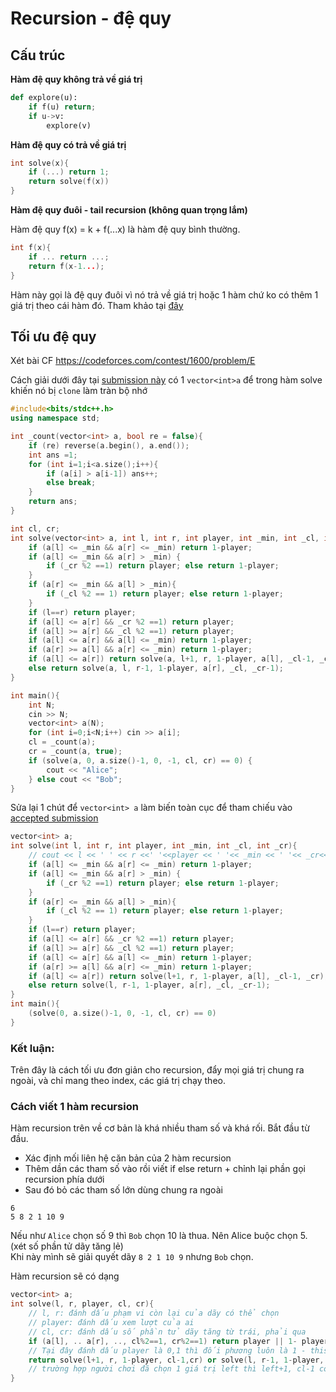 # Recursion - đệ quy

## Cấu trúc

**Hàm đệ quy không trả về giá trị**
```python
def explore(u):
    if f(u) return;
    if u->v:
        explore(v)
```

**Hàm đệ quy có trả về giá trị**
```c++
int solve(x){
    if (...) return 1;
    return solve(f(x))
}
```

**Hàm đệ quy đuôi - tail recursion (không quan trọng lắm)**

Hàm đệ quy f(x) = k + f(...x) là hàm đệ quy bình thường. 
```c++
int f(x){
    if ... return ...;
    return f(x-1...);
}
```
Hàm này gọi là đệ quy đuôi vì nó trả về giá trị hoặc 1 hàm chứ ko có thêm 1 giá trị theo cái hàm đó. Tham khảo tại [đây](https://stackoverflow.com/questions/33923/what-is-tail-recursion)

## Tối ưu đệ quy

Xét bài CF https://codeforces.com/contest/1600/problem/E

Cách giải dưới đây tại [submission này](https://codeforces.com/contest/1600/submission/133457234) có 1 `vector<int>a` để trong hàm solve khiến nó bị `clone` làm tràn bộ nhớ
```c++
#include<bits/stdc++.h>
using namespace std;

int _count(vector<int> a, bool re = false){
    if (re) reverse(a.begin(), a.end());
    int ans =1;
    for (int i=1;i<a.size();i++){
        if (a[i] > a[i-1]) ans++;
        else break;
    }
    return ans;
}

int cl, cr;
int solve(vector<int> a, int l, int r, int player, int _min, int _cl, int _cr){
    if (a[l] <= _min && a[r] <= _min) return 1-player;
    if (a[l] <= _min && a[r] > _min) {
        if (_cr %2 ==1) return player; else return 1-player;
    }
    if (a[r] <= _min && a[l] > _min){
        if (_cl %2 == 1) return player; else return 1-player;
    }
    if (l==r) return player;
    if (a[l] <= a[r] && _cr %2 ==1) return player;
    if (a[l] >= a[r] && _cl %2 ==1) return player;
    if (a[l] <= a[r] && a[l] <= _min) return 1-player;
    if (a[r] >= a[l] && a[r] <= _min) return 1-player;
    if (a[l] <= a[r]) return solve(a, l+1, r, 1-player, a[l], _cl-1, _cr);
    else return solve(a, l, r-1, 1-player, a[r], _cl, _cr-1);
}

int main(){
    int N;
    cin >> N;
    vector<int> a(N);
    for (int i=0;i<N;i++) cin >> a[i];
    cl = _count(a);
    cr = _count(a, true);
    if (solve(a, 0, a.size()-1, 0, -1, cl, cr) == 0) {
        cout << "Alice";
    } else cout << "Bob";
}
```

Sửa lại 1 chút để `vector<int> a` làm biến toàn cục để tham chiếu vào [accepted submission](https://codeforces.com/contest/1600/submission/133457720)

```c++
vector<int> a;
int solve(int l, int r, int player, int _min, int _cl, int _cr){
    // cout << l << ' ' << r <<' '<<player << ' '<< _min << ' '<< _cr<<' '<< _cl<<'\n';
    if (a[l] <= _min && a[r] <= _min) return 1-player;
    if (a[l] <= _min && a[r] > _min) {
        if (_cr %2 ==1) return player; else return 1-player;
    }
    if (a[r] <= _min && a[l] > _min){
        if (_cl %2 == 1) return player; else return 1-player;
    }
    if (l==r) return player;
    if (a[l] <= a[r] && _cr %2 ==1) return player;
    if (a[l] >= a[r] && _cl %2 ==1) return player;
    if (a[l] <= a[r] && a[l] <= _min) return 1-player;
    if (a[r] >= a[l] && a[r] <= _min) return 1-player;
    if (a[l] <= a[r]) return solve(l+1, r, 1-player, a[l], _cl-1, _cr);
    else return solve(l, r-1, 1-player, a[r], _cl, _cr-1);
}
int main(){
    (solve(0, a.size()-1, 0, -1, cl, cr) == 0)
}
```

### Kết luận:
Trên đây là cách tối ưu đơn giản cho recursion, đẩy mọi giá trị chung ra ngoài, và chỉ mang theo index, các giá trị chạy theo.

### Cách viết 1 hàm recursion

Hàm recursion trên về cơ bản là khá nhiều tham số và khá rối. Bắt đầu từ đầu.
* Xác định mối liên hệ căn bản của 2 hàm recursion 
* Thêm dần các tham số vào rồi viết if else return + chỉnh lại phần gọi recursion phía dưới
* Sau đó bỏ các tham số lớn dùng chung ra ngoài

```
6
5 8 2 1 10 9
```
Nếu như `Alice` chọn số 9 thì `Bob` chọn 10 là thua. Nên Alice buộc chọn 5. (xét số phần tử dãy tăng lẻ)  
Khi này mình sẽ giải quyết dãy `8 2 1 10 9` nhưng `Bob` chọn.

Hàm recursion sẽ có dạng
```c++
vector<int> a;
int solve(l, r, player, cl, cr){
    // l, r: đánh dấu phạm vi còn lại của dãy có thể chọn
    // player: đánh dấu xem lượt của ai
    // cl, cr: đánh dấu số phần tử dãy tăng từ trái, phải qua
    if (a[l], .. a[r], .., cl%2==1, cr%2==1) return player || 1- player.
    // Tại đây đánh dấu player là 0,1 thì đối phương luôn là 1 - this.player
    return solve(l+1, r, 1-player, cl-1,cr) or solve(l, r-1, 1-player, cl,cr-1);
    // trường hợp người chơi đã chọn 1 giá trị left thì left+1, cl-1 còn nếu chọn phải thì right-1, cr-1
}
```
